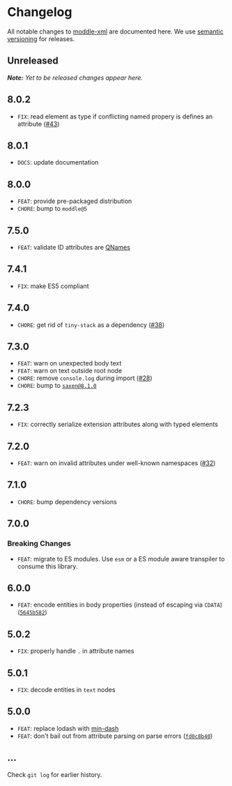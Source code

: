 # Changelog

All notable changes to [moddle-xml](https://github.com/bpmn-io/moddle-xml) are documented here. We use [semantic versioning](http://semver.org/) for releases.

## Unreleased

___Note:__ Yet to be released changes appear here._

## 8.0.2

* `FIX`: read element as type if conflicting named propery is defines an attribute ([#43](https://github.com/bpmn-io/moddle-xml/issues/43))

## 8.0.1

* `DOCS`: update documentation

## 8.0.0

* `FEAT`: provide pre-packaged distribution
* `CHORE`: bump to `moddle@5`

## 7.5.0

* `FEAT`: validate ID attributes are [QNames](http://www.w3.org/TR/REC-xml/#NT-NameChar)

## 7.4.1

* `FIX`: make ES5 compliant

## 7.4.0

* `CHORE`: get rid of `tiny-stack` as a dependency ([#38](https://github.com/bpmn-io/moddle-xml/pull/38))

## 7.3.0

* `FEAT`: warn on unexpected body text
* `FEAT`: warn on text outside root node
* `CHORE`: remove `console.log` during import ([#28](https://github.com/bpmn-io/moddle-xml/issues/28))
* `CHORE`: bump to [`saxen@8.1.0`](https://github.com/nikku/saxen/blob/master/CHANGELOG.md#810)

## 7.2.3

* `FIX`: correctly serialize extension attributes along with typed elements

## 7.2.0

* `FEAT`: warn on invalid attributes under well-known namespaces ([#32](https://github.com/bpmn-io/moddle-xml/issues/32))

## 7.1.0

* `CHORE`: bump dependency versions

## 7.0.0

### Breaking Changes

* `FEAT`: migrate to ES modules. Use `esm` or a ES module aware transpiler to consume this library.

## 6.0.0

* `FEAT`: encode entities in body properties (instead of escaping via `CDATA`) ([`5645b582`](https://github.com/bpmn-io/moddle-xml/commit/5645b5822644a461eba9f3da481362475f040984))

## 5.0.2

* `FIX`: properly handle `.` in attribute names

## 5.0.1

* `FIX`: decode entities in `text` nodes

## 5.0.0

* `FEAT`: replace lodash with [min-dash](https://github.com/bpmn-io/min-dash)
* `FEAT`: don't bail out from attribute parsing on parse errors  ([`fd0c8b40`](https://github.com/bpmn-io/moddle-xml/commit/fd0c8b4084b4d92565dd7d3099e283fbb98f1dd0))

## ...

Check `git log` for earlier history.